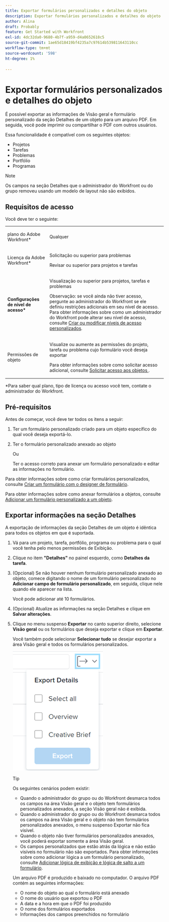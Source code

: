 ```yaml
---
title: Exportar formulários personalizados e detalhes do objeto
description: Exportar formulários personalizados e detalhes do objeto
author: Alina
draft: Probably
feature: Get Started with Workfront
exl-id: 4dc32da0-9680-4b7f-a959-d4a0652618c5
source-git-commit: 1ae65d18419bf4235a7c97614b539811643110cc
workflow-type: tm+mt
source-wordcount: '598'
ht-degree: 1%

---
```


# Exportar formulários personalizados e detalhes do objeto

É possível exportar as informações de Visão geral e formulário personalizado da seção Detalhes de um objeto para um arquivo PDF. Em seguida, você pode imprimir ou compartilhar o PDF com outros usuários.

Essa funcionalidade é compatível com os seguintes objetos:

* Projetos
* Tarefas
* Problemas
* Portfólio
* Programas

<!--
* Billing records</p> <p>After you open a billing record on a project, you can use the Details area to attach a custom form to the record and fill it out. You can also export billing record information from the Details area.</p> </li>
  -->

>[!NOTE]
>
>Os campos na seção Detalhes que o administrador do Workfront ou do grupo removeu usando um modelo de layout não são exibidos.

## Requisitos de acesso

Você deve ter o seguinte:

<table style="table-layout:auto"> 
 <col> 
 <col> 
 <tbody> 
  <tr> 
   <td role="rowheader"> <p>plano do Adobe Workfront*</p> </td> 
   <td>Qualquer</td> 
  </tr> 
  <tr> 
   <td role="rowheader"> <p>Licença da Adobe Workfront*</p> </td> 
   <td> <p>Solicitação ou superior para problemas</p> <p>Revisar ou superior para projetos e tarefas</p> </td> 
  </tr> 
  <tr data-mc-conditions=""> 
   <td role="rowheader"><strong>Configurações de nível de acesso*</strong> </td> 
   <td> <p>Visualização ou superior para projetos, tarefas e problemas</p> <p>Observação: se você ainda não tiver acesso, pergunte ao administrador do Workfront se ele definiu restrições adicionais em seu nível de acesso. Para obter informações sobre como um administrador do Workfront pode alterar seu nível de acesso, consulte <a href="../../administration-and-setup/add-users/configure-and-grant-access/create-modify-access-levels.md" class="MCXref xref">Criar ou modificar níveis de acesso personalizados</a>.</p> </td> 
  </tr> 
  <tr data-mc-conditions=""> 
   <td role="rowheader"> <p>Permissões de objeto</p> </td> 
   <td> <p>Visualize ou aumente as permissões do projeto, tarefa ou problema cujo formulário você deseja exportar</p> <p>Para obter informações sobre como solicitar acesso adicional, consulte <a href="../../workfront-basics/grant-and-request-access-to-objects/request-access.md" class="MCXref xref">Solicitar acesso aos objetos </a>.</p> </td> 
  </tr> 
 </tbody> 
</table>

&#42;Para saber qual plano, tipo de licença ou acesso você tem, contate o administrador do Workfront.

## Pré-requisitos

Antes de começar, você deve ter todos os itens a seguir:

1. Ter um formulário personalizado criado para um objeto específico do qual você deseja exportá-lo.
1. Ter o formulário personalizado anexado ao objeto

   Ou

   Ter o acesso correto para anexar um formulário personalizado e editar as informações no formulário.

Para obter informações sobre como criar formulários personalizados, consulte [Criar um formulário com o designer de formulário](/help/quicksilver/administration-and-setup/customize-workfront/create-manage-custom-forms/form-designer/design-a-form/design-a-form.md).

Para obter informações sobre como anexar formulários a objetos, consulte [Adicionar um formulário personalizado a um objeto](../../workfront-basics/work-with-custom-forms/add-a-custom-form-to-an-object.md).

## Exportar informações na seção Detalhes

A exportação de informações da seção Detalhes de um objeto é idêntica para todos os objetos em que é suportada.

1. Vá para um projeto, tarefa, portfólio, programa ou problema para o qual você tenha pelo menos permissões de Exibição.
1. Clique no item **&quot;Detalhes&quot;** no painel esquerdo, como **Detalhes da tarefa**.
1. (Opcional) Se não houver nenhum formulário personalizado anexado ao objeto, comece digitando o nome de um formulário personalizado no **Adicionar campo de formulário personalizado**, em seguida, clique nele quando ele aparecer na lista.

   Você pode adicionar até 10 formulários.

1. (Opcional) Atualize as informações na seção Detalhes e clique em **Salvar alterações**.
1. Clique no menu suspenso **Exportar** no canto superior direito, selecione **Visão geral** ou os formulários que deseja exportar e clique em **Exportar**.

   Você também pode selecionar **Selecionar tudo** se desejar exportar a área Visão geral e todos os formulários personalizados.

   ![](assets/export-custom-form-button-menu.png)

   >[!TIP]
   >
   >Os seguintes cenários podem existir:
   >
   >   
   >   
   >   * Quando o administrador do grupo ou do Workfront desmarca todos os campos na área Visão geral e o objeto tem formulários personalizados anexados, a seção Visão geral não é exibida.
   >   * Quando o administrador do grupo ou do Workfront desmarca todos os campos na área Visão geral e o objeto não tem formulários personalizados anexados, o menu suspenso Exportar não fica visível.
   >   * Quando o objeto não tiver formulários personalizados anexados, você poderá exportar somente a área Visão geral.
   >   * Os campos personalizados que estão atrás da lógica e não estão visíveis no formulário não são exportados. Para obter informações sobre como adicionar lógica a um formulário personalizado, consulte [Adicionar lógica de exibição e lógica de salto a um formulário](/help/quicksilver/administration-and-setup/customize-workfront/create-manage-custom-forms/form-designer/design-a-form/display-skip-logic-form-designer.md).
   >   
   >

   Um arquivo PDF é produzido e baixado no computador. O arquivo PDF contém as seguintes informações:

   * O nome do objeto ao qual o formulário está anexado
   * O nome do usuário que exportou o PDF
   * A data e a hora em que o PDF foi produzido
   * O nome dos formulários exportados
   * Informações dos campos preenchidos no formulário
